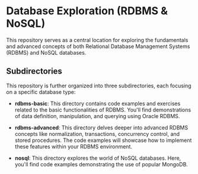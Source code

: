 # Database Exploration (RDBMS & NoSQL)
This repository serves as a central location for exploring the fundamentals and advanced concepts of both Relational Database Management Systems (RDBMS) and NoSQL databases.

## Subdirectories
This repository is further organized into three subdirectories, each focusing on a specific database type:

 - **rdbms-basic**: This directory contains code examples and exercises related to the basic functionalities of RDBMS. You'll find demonstrations of data definition, manipulation, and querying using Oracle RDBMS.

- **rdbms-advanced**: This directory delves deeper into advanced RDBMS concepts like normalization, transactions, concurrency control, and stored procedures. The code examples will showcase how to implement these features within your RDBMS environment.

- **nosql**: This directory explores the world of NoSQL databases. Here, you'll find code examples demonstrating the use of popular MongoDB.